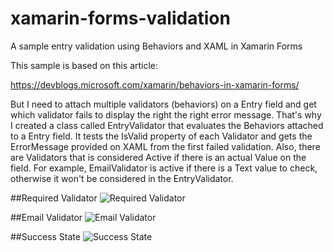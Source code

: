 # xamarin-forms-validation
A sample entry validation using Behaviors and XAML in Xamarin Forms 

This sample is based on this article:

https://devblogs.microsoft.com/xamarin/behaviors-in-xamarin-forms/


But I need to attach multiple validators (behaviors) on a Entry field and get which validator fails to display the right the right error message. 
That's why I created a class called EntryValidator that evaluates the Behaviors attached to a Entry field. It tests the IsValid property of each Validator and gets the ErrorMessage provided on XAML from the first failed validation. Also, there are Validators that is considered Active if there is an actual Value on the field. For example, EmailValidator is active if there is a Text value to check, otherwise it won't be considered in the EntryValidator. 

##Required Validator
![Required Validator](https://raw.githubusercontent.com/tonholis/xamarin-forms-validation/master/screenshot1.png)

##Email Validator
![Email Validator](https://raw.githubusercontent.com/tonholis/xamarin-forms-validation/master/screenshot2.png)

##Success State 
![Success State](https://raw.githubusercontent.com/tonholis/xamarin-forms-validation/master/screenshot3.png)
